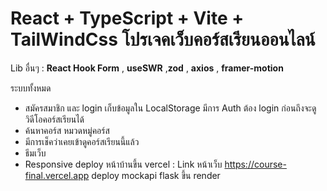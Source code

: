 # React + TypeScript + Vite + TailWindCss โปรเจคเว็บคอร์สเรียนออนไลน์

Lib อื่นๆ : **React Hook Form** , **useSWR** ,**zod**  , **axios**  , **framer-motion**

ระบบทั้งหมด
- สมัครสมาชิก และ login เก็บข้อมูลใน LocalStorage มีการ Auth ต้อง login ก่อนถึงจะดูวิดีโอคอร์สเรียนได้  
- ค้นหาคอร์ส หมวดหมู่คอร์ส
- มีการเช็คว่าเคยเข้าดูคอร์สเรียนนี้แล้ว
- ธีมเว็บ
- Responsive
deploy หน้าบ้านขึ้น vercel  : Link หน้าเว็บ https://course-final.vercel.app
deploy mockapi flask ขึ้น render 
